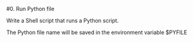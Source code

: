 #0. Run Python file

Write a Shell script that runs a Python script.

The Python file name will be saved in the environment variable $PYFILE
